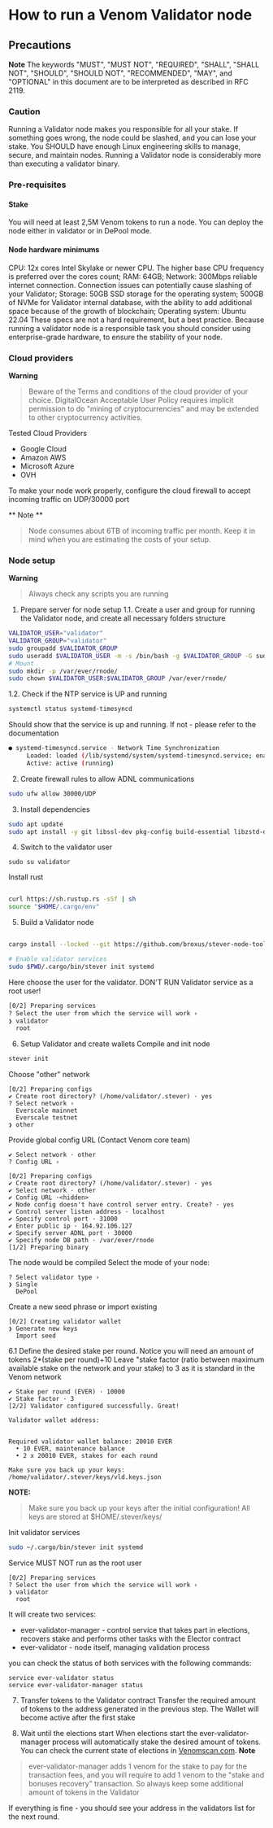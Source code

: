 # How to run a Venom Validator node

## Precautions
**Note**
The keywords "MUST", "MUST NOT", "REQUIRED", "SHALL", "SHALL NOT", "SHOULD", "SHOULD NOT", "RECOMMENDED", "MAY", and "OPTIONAL" in this document are to be interpreted as described in RFC 2119.

### Caution
Running a Validator node makes you responsible for all your stake. If something goes wrong, the node could be slashed, and you can lose your stake.
You SHOULD  have enough Linux engineering skills to manage, secure, and maintain nodes. Running a Validator node is considerably more than executing a validator binary.

### Pre-requisites 
#### Stake
You will need at least 2,5M Venom tokens to run a node. You can deploy the node either in validator or in DePool mode.

#### Node hardware minimums
CPU: 12x cores Intel Skylake or newer CPU. The higher base CPU frequency is preferred over the cores count;
RAM: 64GB;
Network: 300Mbps reliable internet connection. Connection issues can potentially cause slashing of your Validator;
Storage: 
50GB SSD storage for the operating system;
500GB of NVMe for Validator internal database, with the ability to add additional space because of the growth of blockchain;
Operating system: Ubuntu 22.04 
These specs are not a hard requirement, but a best practice. Because running a validator node is a responsible task you should consider using enterprise-grade hardware, to ensure the stability of your node.

### Cloud providers
**Warning**
> Beware of the Terms and conditions of the cloud provider of your choice. DigitalOcean Acceptable User Policy requires implicit permission to do "mining of cryptocurrencies" and may be extended to other cryptocurrency activities. 

Tested Cloud Providers
- Google Cloud 
- Amazon AWS
- Microsoft Azure
- OVH

To make your node work properly, configure the cloud firewall to accept incoming traffic on UDP/30000 port 

** Note **
> Node consumes about 6TB of incoming traffic per month. Keep it in mind when you are estimating the costs of your setup.


### Node setup
**Warning** 
> Always check any scripts you are running


1. Prepare server for node setup
1.1. Create a user and group for running the Validator node, and create all necessary folders structure
```bash 
VALIDATOR_USER="validator"
VALIDATOR_GROUP="validator"
sudo groupadd $VALIDATOR_GROUP
sudo useradd $VALIDATOR_USER -m -s /bin/bash -g $VALIDATOR_GROUP -G sudo
# Mount 
sudo mkdir -p /var/ever/rnode/
sudo chown $VALIDATOR_USER:$VALIDATOR_GROUP /var/ever/rnode/
```

1.2. Check if the NTP service is UP and running
```bash
systemctl status systemd-timesyncd
```

Should show that the service is up and running. If not - please refer to the documentation 
```bash
● systemd-timesyncd.service - Network Time Synchronization
     Loaded: loaded (/lib/systemd/system/systemd-timesyncd.service; enabled; preset: enabled)
     Active: active (running) 
```



2. Create firewall rules to allow ADNL communications
```bash
sudo ufw allow 30000/UDP
```
3. Install dependencies
```bash
sudo apt update 
sudo apt install -y git libssl-dev pkg-config build-essential libzstd-dev libclang-dev libgoogle-perftools-dev
```
4. Switch to the validator user
```
sudo su validator
```

Install rust
```bash

curl https://sh.rustup.rs -sSf | sh
source "$HOME/.cargo/env"
```
5. Build a Validator node
```bash

cargo install --locked --git https://github.com/broxus/stever-node-tools
```

```bash
# Enable validator services
sudo $PWD/.cargo/bin/stever init systemd
```

Here choose the user for the validator. DON'T RUN Validator service as a root user!
```bash
[0/2] Preparing services
? Select the user from which the service will work ›
❯ validator
  root
```


6. Setup Validator and create wallets
Compile and init node
```bash
stever init
```

Choose "other" network
```
[0/2] Preparing configs
✔ Create root directory? (/home/validator/.stever) · yes
? Select network ›
  Everscale mainnet
  Everscale testnet
❯ other
```

Provide global config URL (Contact Venom core team)

```
✔ Select network · other
? Config URL ›
```

```
[0/2] Preparing configs
✔ Create root directory? (/home/validator/.stever) · yes
✔ Select network · other
✔ Config URL ·<hidden>
✔ Node config doesn't have control server entry. Create? · yes
✔ Control server listen address · localhost
✔ Specify control port · 31000
✔ Enter public ip · 164.92.106.127
✔ Specify server ADNL port · 30000
✔ Specify node DB path · /var/ever/rnode
[1/2] Preparing binary
```

The node would be compiled 
Select the mode of your node: 
```
? Select validator type ›
❯ Single
  DePool
```

Create a new seed phrase or import existing
```
[0/2] Creating validator wallet
❯ Generate new keys
  Import seed
```


6.1 Define the desired stake per round. Notice you will need an amount of tokens 2*(stake per round)+10
Leave "stake factor (ratio between maximum available stake on the network and your stake) to 3 as it is standard in the Venom network
```
✔ Stake per round (EVER) · 10000
✔ Stake factor · 3
[2/2] Validator configured successfully. Great!

Validator wallet address:


Required validator wallet balance: 20010 EVER
  • 10 EVER, maintenance balance
  • 2 x 20010 EVER, stakes for each round

Make sure you back up your keys:
/home/validator/.stever/keys/vld.keys.json
```

**NOTE:**
> Make sure you back up your keys after the initial configuration!
> All keys are stored at $HOME/.stever/keys/


Init validator services
```bash
sudo ~/.cargo/bin/stever init systemd
```

Service MUST NOT run as the root user
```
[0/2] Preparing services
? Select the user from which the service will work ›
❯ validator
  root
```

It will create two services:

- ever-validator-manager - control service that takes part in elections, recovers stake and performs other tasks with the Elector contract
- ever-validator - node itself, managing validation process

you can check the status of both services with the following commands:

```
service ever-validator status
service ever-validator-manager status
```
7. Transfer tokens to the Validator contract
Transfer the required amount of tokens to the address generated in the previous step. The Wallet will become active after the first stake

8. Wait until the elections start
When elections start the ever-validator-manager process will automatically stake the desired amount of tokens. You can check the current state of elections in [Venomscan.com](https://venomscan.com/validators).
**Note**
> ever-validator-manager adds 1 venom for the stake to pay for the transaction fees, and you will require to add 1 venom to the "stake and bonuses recovery" transaction. So always keep some additional amount of tokens in the Validator

If everything is fine - you should see your address in the validators list for the next round.

